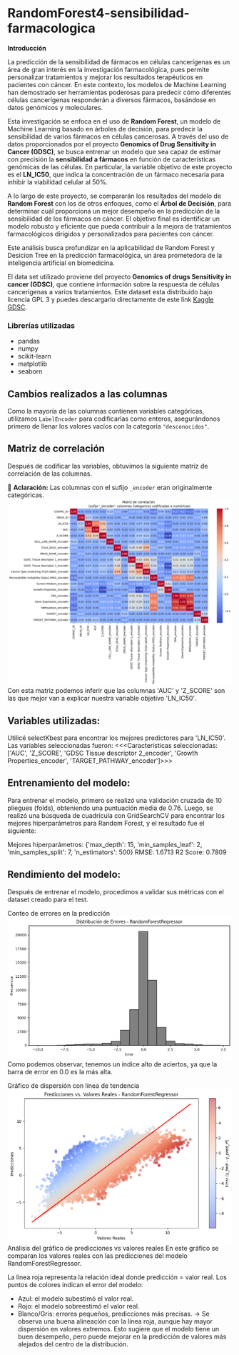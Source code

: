 # RandomForest4-sensibilidad-farmacologica
**Introducción**

La predicción de la sensibilidad de fármacos en células cancerígenas es un área de gran interés en la investigación farmacológica, pues permite personalizar tratamientos y mejorar los resultados terapéuticos en pacientes con cáncer. En este contexto, los modelos de Machine Learning han demostrado ser herramientas poderosas para predecir cómo diferentes células cancerígenas responderán a diversos fármacos, basándose en datos genómicos y moleculares. 

Esta investigación se enfoca en el uso de **Random Forest**, un modelo de Machine Learning basado en árboles de decisión, para predecir la sensibilidad de varios fármacos en células cancerosas. A través del uso de datos proporcionados por el proyecto **Genomics of Drug Sensitivity in Cancer (GDSC)**, se busca entrenar un modelo que sea capaz de estimar con precisión la **sensibilidad a fármacos** en función de características genómicas de las células. En particular, la variable objetivo de este proyecto es el **LN_IC50**, que indica la concentración de un fármaco necesaria para inhibir la viabilidad celular al 50%.

A lo largo de este proyecto, se compararán los resultados del modelo de **Random Forest** con los de otros enfoques, como el **Árbol de Decisión**, para determinar cuál proporciona un mejor desempeño en la predicción de la sensibilidad de los fármacos en cáncer. El objetivo final es identificar un modelo robusto y eficiente que pueda contribuir a la mejora de tratamientos farmacológicos dirigidos y personalizados para pacientes con cáncer.

Este análisis busca profundizar en la aplicabilidad de Random Forest y Desicion Tree en la predicción farmacológica, un área prometedora de la inteligencia artificial en biomedicina.

El data set utilizado proviene del proyecto **Genomics of drugs Sensitivity in cancer (GDSC)**, que contiene información sobre la respuesta de células cancerígenas a varios tratamientos. Este dataset esta distribuido bajo licencia GPL 3 y puedes descargarlo directamente de este link [Kaggle GDSC](https://www.kaggle.com/datasets/samiraalipour/genomics-of-drug-sensitivity-in-cancer-gdsc).
### Librerías utilizadas
- pandas
- numpy
- scikit-learn
- matplotlib
- seaborn
## Cambios realizados a las columnas  
Como la mayoría de las columnas contienen variables categóricas, utilizamos `LabelEncoder` para codificarlas como enteros, asegurándonos primero de llenar los valores vacíos con la categoría `"desconocidos"`.  

## Matriz de correlación  
Después de codificar las variables, obtuvimos la siguiente matriz de correlación de las columnas.  

🔹 **Aclaración:** Las columnas con el sufijo `_encoder` eran originalmente categóricas.  
![Matriz de correlacion](/imagenes/Matriz.png)
Con esta matriz podemos inferir que las columnas 'AUC' y 'Z_SCORE' son las que mejor van a explicar nuestra variable objetivo 'LN_IC50'.

## Variables utilizadas:
Utilicé selectKbest para encontrar los mejores predictores para 'LN_IC50'. Las variables seleccionadas fueron:
<<<Características seleccionadas: ['AUC', 'Z_SCORE', 'GDSC Tissue descriptor 2_encoder', 'Growth Properties_encoder', 'TARGET_PATHWAY_encoder']>>>

## Entrenamiento del modelo:
Para entrenar el modelo, primero se realizó una validación cruzada de 10 pliegues (folds), obteniendo una puntuación media de 0.76.
Luego, se realizó una búsqueda de cuadrícula con GridSearchCV para encontrar los mejores hiperparámetros para Random Forest, y el resultado fue el siguiente:

Mejores hiperparámetros:
{'max_depth': 15, 'min_samples_leaf': 2, 'min_samples_split': 7, 'n_estimators': 500}
RMSE: 1.6713
R2 Score: 0.7809

## Rendimiento del modelo:
Después de entrenar el modelo, procedimos a validar sus métricas con el dataset creado para el test.

Conteo de errores en la predicción
![Gráfico de barra](/imagenes/Distr.png)
Como podemos observar, tenemos un índice alto de aciertos, ya que la barra de error en 0.0 es la más alta.

Gráfico de dispersión con línea de tendencia
![Gráfico de disperción y línea](/imagenes/Pred.png)
Análisis del gráfico de predicciones vs valores reales
En este gráfico se comparan los valores reales con las predicciones del modelo RandomForestRegressor.

La línea roja representa la relación ideal donde predicción = valor real.
Los puntos de colores indican el error del modelo:
- Azul: el modelo subestimó el valor real.
- Rojo: el modelo sobreestimó el valor real.
- Blanco/Gris: errores pequeños, predicciones más precisas.
→ Se observa una buena alineación con la línea roja, aunque hay mayor dispersión en valores extremos.
Esto sugiere que el modelo tiene un buen desempeño, pero puede mejorar en la predicción de valores más alejados del centro de la distribución.
